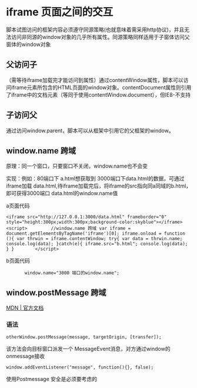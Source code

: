 # iframe 页面之间的交互

脚本试图访问的框架内容必须遵守同源策略(也就意味着需采用http协议)，并且无法访问非同源的window对象的几乎所有属性。同源策略同样适用于子窗体访问父窗体的window对象

## 父访问子

（需等待iframe加载完才能访问到属性）通过contentWindow属性，脚本可以访问iframe元素所包含的HTML页面的window对象。contentDocument属性则引用了iframe中的文档元素（等同于使用contentWindow.document），但IE8-不支持

## 子访问父

通过访问window.parent，脚本可以从框架中引用它的父框架的window。

## window.name 跨域

原理：同一个窗口，只要窗口不关闭，window.name也不会变

实现：例如：80端口下 a.html想获取到 3000端口下data.html的数据，可通过iframe加载 data.html,待iframe加载完后，将iframe的src指向同a同域的b.html，即可获得3000端口 data.html的window.name值

a页面代码

`<iframe src="http://127.0.0.1:3000/data.html" frameborder="0" style="height:300px;width:300px;background-color:skyblue"></iframe>
	<script>		
		//window.name 跨域
		var iframe = document.getElementsByTagName('iframe')[0];
		iframe.onload = function (){
			var thrwin = iframe.contentWindow;
			try{
				var data = thrwin.name;
				console.log(data);
			}catch(e){
				iframe.src="b.html";
				console.log(data);
			}
		}		
	</script>
`

b页面代码

`		window.name="3000 端口的window.name";`

## window.postMessage 跨域

[MDN | 官方文档](https://developer.mozilla.org/zh-CN/docs/Web/API/Window/postMessage)

### 语法
`otherWindow.postMessage(message, targetOrigin, [transfer]);`

该方法会向目标窗口派发一个 MessageEvent消息，对方通过window的onmessage接收

`window.addEventListener("message", function(){}, false);`

使用Postmessage   安全是必须要考虑的



